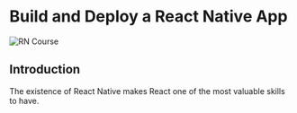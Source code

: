 # Build and Deploy a React Native App 
![RN Course](https://drive.google.com/file/d/1a9ebylhXj6u6lcnbcbPOtbHo4nORXY60/view?usp=sharing)

## Introduction
The existence of React Native makes React one of the most valuable skills to have.
